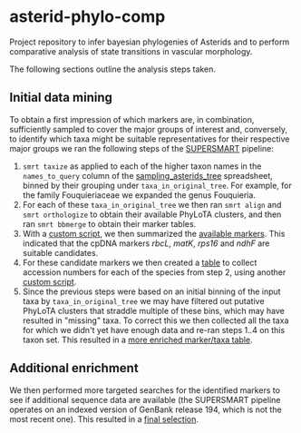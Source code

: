 # asterid-phylo-comp
Project repository to infer bayesian phylogenies of Asterids and to perform 
comparative analysis of state transitions in vascular morphology.

The following sections outline the analysis steps taken.

## Initial data mining
To obtain a first impression of which markers are, in combination, sufficiently 
sampled to cover the major groups of interest and, conversely, to identify which
taxa might be suitable representatives for their respective major groups we ran
the following steps of the [SUPERSMART](http://www.supersmart-project.org) pipeline:

1. `smrt taxize` as applied to each of the higher taxon names in the `names_to_query`
   column of the [sampling_asterids_tree](data/taxa/sampling_asterids_tree.tsv) spreadsheet,
   binned by their grouping under `taxa_in_original_tree`. For example, for the family
   Fouquieriaceae we expanded the genus Fouquieria.
2. For each of these `taxa_in_original_tree` we then ran `smrt align` and `smrt orthologize`
   to obtain their available PhyLoTA clusters, and then ran `smrt bbmerge` to obtain their
   marker tables.
3. With a [custom script](master/script/count_markers.pl), we then summarized the 
   [available markers](data/markers/markers.tsv). This indicated that the cpDNA markers 
   _rbcL_, _matK_, _rps16_ and _ndhF_ are suitable candidates.
4. For these candidate markers we then created a [table](data/markers/taxa.tsv) to collect 
   accession numbers for each of the species from step 2, using another 
   [custom script](script/count_taxa.pl).
5. Since the previous steps were based on an initial binning of the input taxa by 
   `taxa_in_original_tree` we may have filtered out putative PhyLoTA clusters that
   straddle multiple of these bins, which may have resulted in "missing" taxa. To correct
   this we then collected all the taxa for which we didn't yet have enough data and re-ran
   steps 1..4 on this taxon set. This resulted in a 
   [more enriched marker/taxa table](data/markers/merged.tsv).
   
## Additional enrichment
We then performed more targeted searches for the identified markers to see if additional
sequence data are available (the SUPERSMART pipeline operates on an indexed version of
GenBank release 194, which is not the most recent one). This resulted in a
[final selection](data/enriched/final_selection_table_asterids.tsv).


